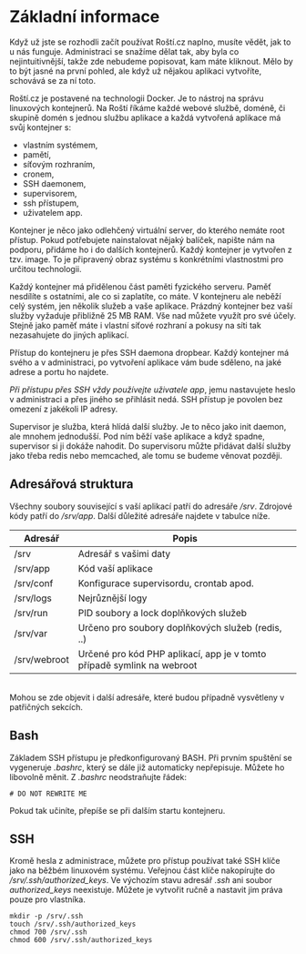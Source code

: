 # Základní informace

Když už jste se rozhodli začít používat Roští.cz naplno, musíte vědět, jak to u nás funguje. Administraci se snažíme dělat tak, aby byla co nejintuitivnější, takže zde nebudeme popisovat, kam máte kliknout. Mělo by to být jasné na první pohled, ale když už nějakou aplikaci vytvoříte, schovává se za ní toto.

Roští.cz je postavené na technologii Docker. Je to nástroj na správu linuxových kontejnerů. Na Roští říkáme každé webové službě, doméně, či skupině domén s jednou službu aplikace a každá vytvořená aplikace má svůj kontejner s:

* vlastním systémem,
* pamětí,
* síťovým rozhraním,
* cronem,
* SSH daemonem,
* supervisorem,
* ssh přístupem,
* uživatelem app.

Kontejner je něco jako odlehčený virtuální server, do kterého nemáte root přístup. Pokud potřebujete nainstalovat nějaký balíček, napište nám na podporu, přidáme ho i do dalších kontejnerů. Každý kontejner je vytvořen z tzv. image. To je připravený obraz systému s konkrétními vlastnostmi pro určitou technologii.

Každý kontejner má přidělenou část paměti fyzického serveru. Paměť nesdílíte s ostatními, ale co si zaplatíte, co máte. V kontejneru ale neběží celý systém, jen několik služeb a vaše aplikace. Prázdný kontejner bez vaší služby vyžaduje přibližně 25 MB RAM. Vše nad můžete využít pro své účely. Stejně jako paměť máte i vlastní síťové rozhraní a pokusy na síti tak nezasahujete do jiných aplikací.

Přístup do kontejneru je přes SSH daemona dropbear. Každý kontejner má svého a v administraci, po vytvoření aplikace vám bude sděleno, na jaké adrese a portu ho najdete.

*Při přístupu přes SSH vždy používejte uživatele app*, jemu nastavujete heslo v administraci a přes jiného se přihlásit nedá. SSH přístup je povolen bez omezení z jakékoli IP adresy.

Supervisor je služba, která hlídá další služby. Je to něco jako init daemon, ale mnohem jednodušší. Pod ním běží vaše aplikace a když spadne, supervisor si ji dokáže nahodit. Do supervisoru  můžte přidávat další služby jako třeba redis nebo memcached, ale tomu se budeme věnovat později.

## Adresářová struktura

Všechny soubory související s vaší aplikací patří do adresáře _/srv_. Zdrojové kódy patří do _/srv/app_. Další důležité adresáře najdete v tabulce níže.

| Adresář         | Popis                                                                   |
|-----------------|-------------------------------------------------------------------------|
| /srv            | Adresář s vašimi daty                                                   |
| /srv/app        | Kód vaší aplikace                                                       |
| /srv/conf       | Konfigurace supervisordu, crontab apod.                                 |
| /srv/logs       | Nejrůznější logy                                                        |
| /srv/run        | PID soubory a lock doplňkových služeb                                   |
| /srv/var        | Určeno pro soubory doplňkových služeb (redis, ..)                       |
| /srv/webroot    | Určené pro kód PHP aplikací, app je v tomto případě symlink na webroot  |

<br>
Mohou se zde objevit i další adresáře, které budou případně vysvětleny v patřičných sekcích.

## Bash

Základem SSH přístupu je předkonfigurovaný BASH. Při prvním spuštění se vygeneruje _.bashrc_, který se dále již automaticky nepřepisuje. Můžete ho libovolně měnit. Z _.bashrc_ neodstraňujte řádek:

```
# DO NOT REWRITE ME
```

Pokud tak učiníte, přepíše se při dalším startu kontejneru.

## SSH

Kromě hesla z administrace, můžete pro přístup používat také SSH klíče jako na běžbém linuxovém systému. Veřejnou část klíče nakopírujte do */srv/.ssh/authorized_keys*. Ve výchozím stavu adresář _.ssh_ ani soubor *authorized_keys* neexistuje. Můžete je vytvořit ručně a nastavit jim práva pouze pro vlastníka.

```shell
mkdir -p /srv/.ssh
touch /srv/.ssh/authorized_keys
chmod 700 /srv/.ssh
chmod 600 /srv/.ssh/authorized_keys
```

